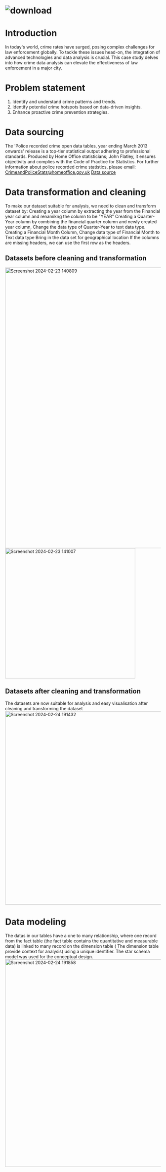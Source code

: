 # ![download](https://github.com/Barbiespec/criminal-record/assets/158063327/56e082cc-6616-4c2a-b949-adbcb4cd3cad)

# Introduction
In today's world, crime rates have surged, posing complex challenges for law enforcement globally. To tackle these issues head-on, the integration of advanced technologies and data analysis is crucial. This case study delves into how crime data analysis can elevate the effectiveness of law enforcement in a major city.
# Problem statement
1. Identify and understand crime patterns and trends.
2. Identify potential crime hotspots based on data-driven insights.
3. Enhance proactive crime prevention strategies.
# Data sourcing 
The 'Police recorded crime open data tables, year ending March 2013 onwards' release is a top-tier statistical output adhering to professional standards. Produced by Home Office statisticians\; John Flatley, it ensures objectivity and complies with the Code of Practice for Statistics.
For further information about police recorded crime statistics, please email: CrimeandPoliceStats@homeoffice.gov.uk
[Data source](https://assets.publishing.service.gov.uk/media/65afb470bc0de3000d187340/prc-pfa-mar2013-onwards-tables-250124.ods)
# Data transformation and cleaning
To make our dataset suitable for analysis, we need to clean and transform dataset by:
Creating a year column by extracting the year from the Financial year column and renamikng the column to be "YEAR"
Creating a Quarter-Year column by combining the financial quarter column and newly created year column, Change the data type of Quarter-Year to text data type.
Creating a Financial Month Column, Change data type of Financial Month to Text data type
Bring in the data set for geographical location
If the columns are missing headers, we can use the first row as the headers.
## Datasets before cleaning and transformation
<img width="907" alt="Screenshot 2024-02-23 140809" src="https://github.com/Barbiespec/criminal-record/assets/158063327/694cfefd-e6bc-46f9-9c7d-48b22137d5bd">
<img width="421" alt="Screenshot 2024-02-23 141007" src="https://github.com/Barbiespec/criminal-record/assets/158063327/3773df7a-39dc-4950-9cfd-057f1117401f">

## Datasets after cleaning and transformation
The datasets are now suitable for analysis and easy visualisation after cleaning and transforming the dataset
<img width="625" alt="Screenshot 2024-02-24 191432" src="https://github.com/Barbiespec/criminal-record/assets/158063327/103d53fe-2aee-4ae8-9fb0-794dce2fedbb">

# Data modeling
The datas in our tables have a one to many relationship, where one record from the fact table (the fact table contains the quantitative and measurable data) is linked to many record on the dimension table ( The dimension table provide context for analysis) using a unique identifier. The star schema model was used for the conceptual design.
<img width="671" alt="Screenshot 2024-02-24 191858" src="https://github.com/Barbiespec/criminal-record/assets/158063327/ae63c4c2-aaf2-4f25-973d-e6657044af5e">





